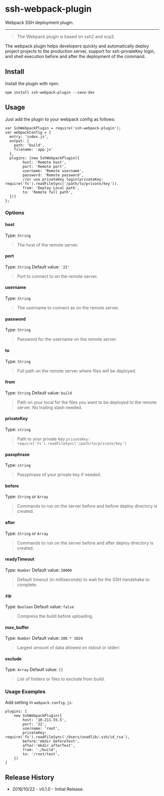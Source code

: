 # ssh-webpack-plugin
Webpack SSH deployment plugin.

-----

>The Webpack plugin is based on ssh2 and scp2.

The webpack plugin helps developers quickly and automatically deploy project projects to the production server, support for ssh-privateKey login, and shell execution before and after the deployment of the command.

## Install

Install the plugin with npm:
```shell
npm install ssh-webpack-plugin --save-dev
```
## Usage
Just add the plugin to your webpack config as follows:
```
var SshWebpackPlugin = require('ssh-webpack-plugin');
var webpackConfig = {
  entry: 'index.js',
  output: {
    path: 'build',
    filename: 'app.js'
  },
  plugins: [new SshWebpackPlugin({
        host: 'Remote host',
        port: 'Remote port',
        username: 'Remote username',
        password: 'Remote password',
        //or use privateKey login(privateKey: require('fs').readFileSync('/path/to/private/key')).
        from: 'Deploy Local path',
        to: 'Remote full path',
  })]
};
```

### Options

#### host
Type: `String`
>The host of the remote server.

#### port
Type: `String`
Default value: `'22'`
>Port to connect to on the remote server.

#### username
Type: `String`
>The username to connect as on the remote server.

#### password
Type: `String`
>Password for the username on the remote server.

#### to
Type: `String`
>Full path on the remote server where files will be deployed.

#### from
Type: `String`
Default value: `build`
>Path on your local for the files you want to be deployed to the remote server. No trailing slash needed.

#### privateKey
Type: `string`
>Path to your private key `privateKey: require('fs').readFileSync('/path/to/private/key')`

#### passphrase
Type: `string`
>Passphrase of your private key if needed.

#### before
Type: `String` or `Array`
>Commands to run on the server before and before deploy directory is created. 

#### after
Type: `String` or `Array`
>Commands to run on the server before and after deploy directory is created. 

#### readyTimeout
Type: `Number`
Default value: `20000`
>Default timeout (in milliseconds) to wait for the SSH handshake to complete.

#### zip
Type: `Boolean`
Default value: `false`
>Compress the build before uploading.

#### max_buffer
Type: `Number`
Default value: `200 * 1024`
>Largest amount of data allowed on stdout or stderr.

#### exclude
Type: `Array`
Default value: `[]`
>List of folders or files to exclude from build.

### Usage Examples
Add setting in `webpack.config.js`:
```
plugins: [
    new SshWebpackPlugin({
        host: '10.211.55.5',
        port: '22',
        username: 'root',
        privateKey: require('fs').readFileSync('/Users/unadlib/.ssh/id_rsa'),
        before:'mkdir beforeTest',
        after:'mkdir afterTest',
        from: './build',
        to: '/root/test',
    })
]
```
## Release History
* 2016/10/22 - v0.1.0 - Initial Release.
